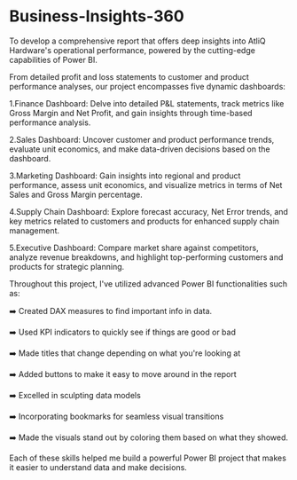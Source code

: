 # Business-Insights-360
To develop a comprehensive report that offers deep insights into AtliQ Hardware's operational performance, powered by the cutting-edge capabilities of Power BI.

From detailed profit and loss statements to customer and product performance analyses, our project encompasses five dynamic dashboards:

1.Finance Dashboard: Delve into detailed P&L statements, track metrics like Gross Margin and Net Profit, and gain insights through time-based performance analysis.

2.Sales Dashboard: Uncover customer and product performance trends, evaluate unit economics, and make data-driven decisions based on the dashboard.

3.Marketing Dashboard: Gain insights into regional and product performance, assess unit economics, and visualize metrics in terms of Net Sales and Gross Margin percentage.

4.Supply Chain Dashboard: Explore forecast accuracy, Net Error trends, and key metrics related to customers and products for enhanced supply chain management.

5.Executive Dashboard: Compare market share against competitors, analyze revenue breakdowns, and highlight top-performing customers and products for strategic planning.

Throughout this project, I've utilized advanced Power BI functionalities such as:

➡️ Created DAX measures to find important info in data.

➡️ Used KPI indicators to quickly see if things are good or bad

➡️ Made titles that change depending on what you're looking at

➡️ Added buttons to make it easy to move around in the report

➡️ Excelled in sculpting data models 

➡️ Incorporating bookmarks for seamless visual transitions

➡️ Made the visuals stand out by coloring them based on what they showed.

Each of these skills helped me build a powerful Power BI project that makes it easier to understand data and make decisions.
